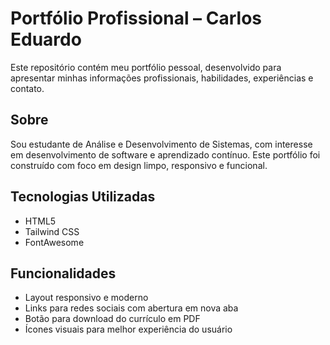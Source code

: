 # Portfólio Profissional – Carlos Eduardo

Este repositório contém meu portfólio pessoal, desenvolvido para apresentar minhas informações profissionais, habilidades, experiências e contato.

## Sobre

Sou estudante de Análise e Desenvolvimento de Sistemas, com interesse em desenvolvimento de software e aprendizado contínuo. Este portfólio foi construído com foco em design limpo, responsivo e funcional.

## Tecnologias Utilizadas

- HTML5
- Tailwind CSS
- FontAwesome

## Funcionalidades

- Layout responsivo e moderno
- Links para redes sociais com abertura em nova aba
- Botão para download do currículo em PDF
- Ícones visuais para melhor experiência do usuário
